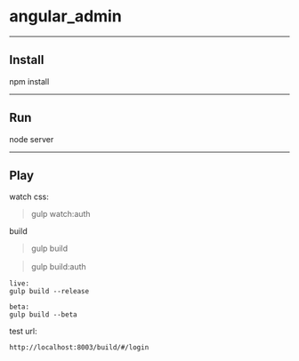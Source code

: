 # angular_admin
---
## Install

npm install

----

## Run
node server

---
## Play
watch css:
> gulp watch:auth 

build

> gulp build

> gulp build:auth 　


	live:
	gulp build --release

	beta:
	gulp build --beta


test url:

	http://localhost:8003/build/#/login



